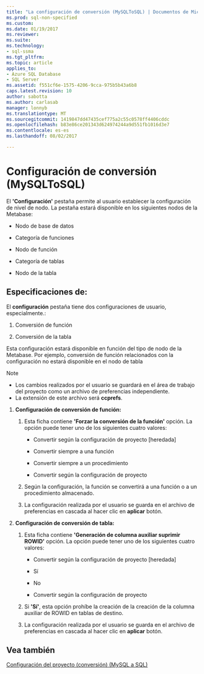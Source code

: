 ```yaml
---
title: "La configuración de conversión (MySQLToSQL) | Documentos de Microsoft"
ms.prod: sql-non-specified
ms.custom: 
ms.date: 01/19/2017
ms.reviewer: 
ms.suite: 
ms.technology:
- sql-ssma
ms.tgt_pltfrm: 
ms.topic: article
applies_to:
- Azure SQL Database
- SQL Server
ms.assetid: f551cf6e-1575-4206-9cca-975b5b43a6b8
caps.latest.revision: 10
author: sabotta
ms.author: carlasab
manager: lonnyb
ms.translationtype: MT
ms.sourcegitcommit: 1419847dd47435cef775a2c55c0578ff4406cddc
ms.openlocfilehash: b83e86ce201343d624974244a9d551fb1016d3e7
ms.contentlocale: es-es
ms.lasthandoff: 08/02/2017

---
```

# <a name="conversion-settings-mysqltosql"></a>Configuración de conversión (MySQLToSQL)
El **'Configuración'** pestaña permite al usuario establecer la configuración de nivel de nodo. La pestaña estará disponible en los siguientes nodos de la Metabase:  
  
-   Nodo de base de datos  
  
-   Categoría de funciones  
  
-   Nodo de función  
  
-   Categoría de tablas  
  
-   Nodo de la tabla  
  
## <a name="specifications"></a>Especificaciones de:  
El **configuración** pestaña tiene dos configuraciones de usuario, especialmente.:  
  
1.  Conversión de función  
  
2.  Conversión de la tabla  
  
Esta configuración estará disponible en función del tipo de nodo de la Metabase. Por ejemplo, conversión de función relacionados con la configuración no estará disponible en el nodo de tabla  
  
> [!NOTE]  
> -   Los cambios realizados por el usuario se guardará en el área de trabajo del proyecto como un archivo de preferencias independiente.  
> -   La extensión de este archivo será **ccprefs**.  
  
1.  **Configuración de conversión de función:**  
  
    1.  Esta ficha contiene **'Forzar la conversión de la función'** opción. La opción puede tener uno de los siguientes cuatro valores:  
  
        -   Convertir según la configuración de proyecto [heredada]  
  
        -   Convertir siempre a una función  
  
        -   Convertir siempre a un procedimiento  
  
        -   Convertir según la configuración de proyecto  
  
    2.  Según la configuración, la función se convertirá a una función o a un procedimiento almacenado.  
  
    3.  La configuración realizada por el usuario se guarda en el archivo de preferencias en cascada al hacer clic en **aplicar** botón.  
  
2.  **Configuración de conversión de tabla:**  
  
    1.  Esta ficha contiene **'Generación de columna auxiliar suprimir ROWID'** opción. La opción puede tener uno de los siguientes cuatro valores:  
  
        -   Convertir según la configuración de proyecto [heredada]  
  
        -   Sí  
  
        -   No  
  
        -   Convertir según la configuración de proyecto  
  
    2.  Si **'Sí'**, esta opción prohíbe la creación de la creación de la columna auxiliar de ROWID en tablas de destino.  
  
    3.  La configuración realizada por el usuario se guarda en el archivo de preferencias en cascada al hacer clic en **aplicar** botón.  
  
## <a name="see-also"></a>Vea también  
[Configuración del proyecto (conversión) (MySQL a SQL)](http://msdn.microsoft.com/en-us/7ad5fe44-6445-4ba8-a457-5af792631f11)  
  

